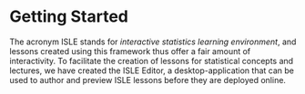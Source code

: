 # Getting Started

The acronym ISLE stands for *interactive statistics learning environment*, and lessons created using this framework thus offer a fair amount of interactivity. To facilitate the creation of lessons for statistical concepts and lectures, we have created the ISLE Editor, a desktop-application that can be used to author and preview ISLE lessons before they are deployed online.
